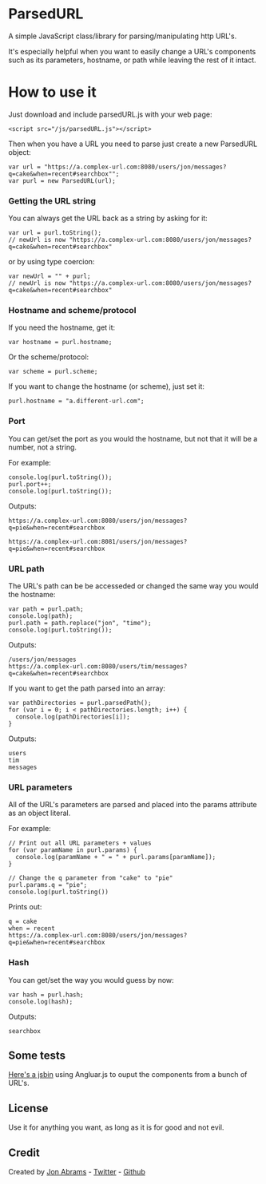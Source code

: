 # ParsedURL

A simple JavaScript class/library for parsing/manipulating http URL's.

It's especially helpful when you want to easily change a URL's components such as its parameters, hostname, or path while leaving the rest of it intact.

# How to use it

Just download and include parsedURL.js with your web page:

    <script src="/js/parsedURL.js"></script>

Then when you have a URL you need to parse just create a new ParsedURL object:

    var url = "https://a.complex-url.com:8080/users/jon/messages?q=cake&when=recent#searchbox"";
    var purl = new ParsedURL(url);

### Getting the URL string

You can always get the URL back as a string by asking for it:

    var url = purl.toString();
    // newUrl is now "https://a.complex-url.com:8080/users/jon/messages?q=cake&when=recent#searchbox"
    
or by using type coercion:

    var newUrl = "" + purl;
    // newUrl is now "https://a.complex-url.com:8080/users/jon/messages?q=cake&when=recent#searchbox"

### Hostname and scheme/protocol

If you need the hostname, get it:

    var hostname = purl.hostname;

Or the scheme/protocol:

    var scheme = purl.scheme;

If you want to change the hostname (or scheme), just set it:

    purl.hostname = "a.different-url.com";

### Port

You can get/set the port as you would the hostname, but not that it will be a number, not a string.

For example:

    console.log(purl.toString());
    purl.port++;
    console.log(purl.toString());

Outputs:

    https://a.complex-url.com:8080/users/jon/messages?q=pie&when=recent#searchbox
    
    https://a.complex-url.com:8081/users/jon/messages?q=pie&when=recent#searchbox

### URL path

The URL's path can be be accesseded or changed the same way you would the hostname:

    var path = purl.path;
    console.log(path);
    purl.path = path.replace("jon", "time");
    console.log(purl.toString());

Outputs:

    /users/jon/messages
    https://a.complex-url.com:8080/users/tim/messages?q=cake&when=recent#searchbox

If you want to get the path parsed into an array:

    var pathDirectories = purl.parsedPath();
    for (var i = 0; i < pathDirectories.length; i++) {
      console.log(pathDirectories[i]);
    }

Outputs:

    users
    tim
    messages

### URL parameters

All of the URL's parameters are parsed and placed into the params attribute as an object literal.

For example:

    // Print out all URL parameters + values
    for (var paramName in purl.params) {
      console.log(paramName + " = " + purl.params[paramName]);
    }
    
    // Change the q parameter from "cake" to "pie"
    purl.params.q = "pie";
    console.log(purl.toString())
 
Prints out:

    q = cake
    when = recent
    https://a.complex-url.com:8080/users/jon/messages?q=pie&when=recent#searchbox
    
### Hash

You can get/set the way you would guess by now:

    var hash = purl.hash;
    console.log(hash);

Outputs:

    searchbox

## Some tests

[Here's a jsbin](http://jsbin.com/anabuy/12/edit) using Angluar.js to ouput the components from a bunch of URL's.

## License

Use it for anything you want, as long as it is for good and not evil.

## Credit

Created by [Jon Abrams](http://about.me/JonAbrams) - [Twitter](http://twitter.com/JonathanAbrams) - [Github](http://github.com/JonAbrams)